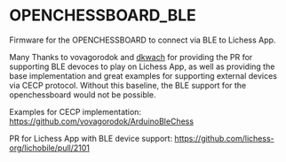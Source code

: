 # OPENCHESSBOARD_BLE
Firmware for the OPENCHESSBOARD to connect via BLE to Lichess App.

Many Thanks to vovagorodok and  [dkwach](https://github.com/dkwach) for providing the PR for supporting BLE devoces to play on Lichess App, as well as providing the base implementation and great examples for supporting external devices via CECP protocol. Without this baseline, the BLE support for the openchessboard would not be possible.

Examples for CECP implementation:
https://github.com/vovagorodok/ArduinoBleChess

PR for Lichess App with BLE device support:
https://github.com/lichess-org/lichobile/pull/2101
